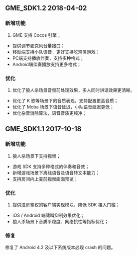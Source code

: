 ## GME_SDK1.2    2018-04-02
### 新增功能
1. GME 支持 Cocos 引擎；
- 提供调节麦克风音量接口；
- 移动端支持小队语音，更好支持吃鸡类游戏；
- PC端支持播放伴奏，支持多种格式；
- Android端伴奏播放支持更多格式；

### 优化
1. 优化了狼人杀场景音频前处理效果，多人同时讲话效果更清晰。
- 优化了 K 歌等场景下的音质表现，支持配置更高音质；
-  优化了 Moba 场景下语音延迟，小队语音延迟更低；
-  优化杂音消除算法，语音音质更纯净；


## GME_SDK1.1    2017-10-18
### 新增功能
1. 狼人杀场景下支持视频；
- 游戏 SDK 支持多种格式的伴奏和音效；
- 新增游戏场景下离线语音及语音转文本能力；
- 支持房间内上麦前视频画面预览；

### 优化
1. 提供进房鉴权的客户端实现模块，降低 SDK 接入门槛；
-  iOS / Android 端啸叫抑制效果优化；
-  狼人杀场景下音质平稳度、网络抗性等指标优化；

### 修复
修复了 Android 4.2 及以下系统版本必现 crash 的问题。


